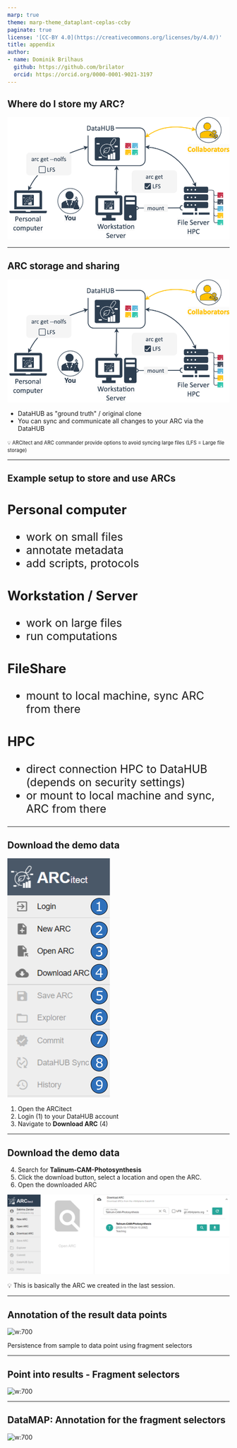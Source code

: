```yaml
---
marp: true
theme: marp-theme_dataplant-ceplas-ccby
paginate: true
license: '[CC-BY 4.0](https://creativecommons.org/licenses/by/4.0/)'
title: appendix
author:
- name: Dominik Brilhaus
  github: https://github.com/brilator
  orcid: https://orcid.org/0000-0001-9021-3197
---
```


## Where do I store my ARC?

![](./../../images/arc-storagelocations-withnotes.drawio.png)

---

## ARC storage and sharing

![w:600](./../../images/arc-storagelocations-withnotes.drawio.png)

- DataHUB as "ground truth" / original clone
- You can sync and communicate all changes to your ARC via the DataHUB

<span style="font-size:0.8em"> :bulb: ARCitect and ARC commander provide options to avoid syncing large files (LFS = Large file storage) </span>

---

## Example setup to store and use ARCs

<div class=two-columns style="font-size: 25px">

  <div>
  
  ### Personal computer

  - work on small files
  - annotate metadata
  - add scripts, protocols
  
  ### Workstation / Server

  - work on large files
  - run computations
  
  </div>
  <div>

  ### FileShare
  
  - mount to local machine, sync ARC from there
  
  ### HPC

  - direct connection HPC to DataHUB (depends on security settings)
  - or mount to local machine and sync, ARC from there
  
  
  </div>

</div>

---

## Download the demo data

![bg right:40% w:250](./../../images/arcitect-help-sidebar.png)

1. Open the ARCitect
2. Login (1) to your DataHUB account
3. Navigate to **Download ARC** (4)

---



## Download the demo data

4. Search for **Talinum-CAM-Photosynthesis**
5. Click the download button, select a location and open the ARC.
6. Open the downloaded ARC

![w:700](./../../images/arcitect-download-talinumarc.png)

:bulb: This is basically the ARC we created in the last session.

---

## Annotation of the result data points

![w:700](../../nfdi4plants.knowledgebase/src/assets/images/start-here/arc-prototypic-datamap.svg)

Persistence from sample to data point using fragment selectors

---

## Point into results - Fragment selectors

![w:700](../../nfdi4plants.knowledgebase/src/assets/images/start-here/arc-prototypic-datamap-fragment-selectors1.svg)

---

## DataMAP: Annotation for the fragment selectors

![w:700](../../nfdi4plants.knowledgebase/src/assets/images/start-here/arc-prototypic-datamap-fragment-selectors2.svg)

